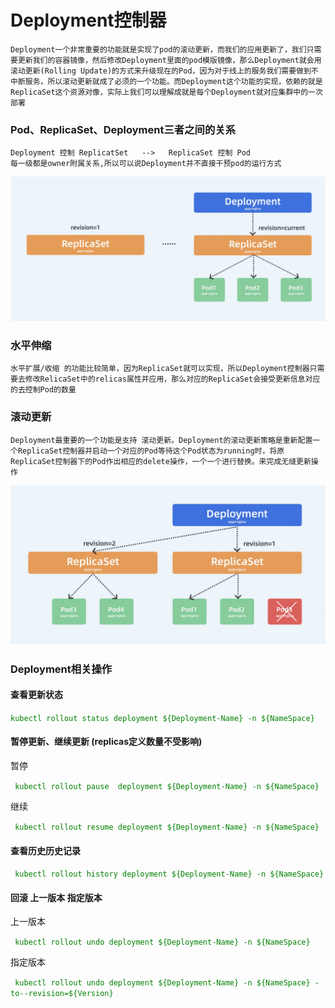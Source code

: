 # Deployment控制器

```
Deployment一个非常重要的功能就是实现了pod的滚动更新，而我们的应用更新了，我们只需要更新我们的容器镜像，然后修改Deployment里面的pod模版镜像，那么Deployment就会用滚动更新(Rolling Update)的方式来升级现在的Pod，因为对于线上的服务我们需要做到不中断服务，所以滚动更新就成了必须的一个功能。而Deployment这个功能的实现，依赖的就是ReplicaSet这个资源对像，实际上我们可以理解成就是每个Deployment就对应集群中的一次部署
```



### Pod、ReplicaSet、Deployment三者之间的关系

```
Deployment 控制 ReplicatSet   -->   ReplicaSet 控制 Pod
每一级都是owner附属关系,所以可以说Deployment并不直接干预pod的运行方式
```

<img src="../img/deployment-1.jpg" alt="deployment-1" style="zoom:60%;" />



### 水平伸缩

```
水平扩展/收缩 的功能比较简单，因为ReplicaSet就可以实现，所以Deployment控制器只需要去修改RelicaSet中的relicas属性并应用，那么对应的ReplicaSet会接受更新信息对应的去控制Pod的数量
```



### 滚动更新

```
Deployment最重要的一个功能是支持 滚动更新。Deployment的滚动更新策略是重新配置一个ReplicaSet控制器并启动一个对应的Pod等待这个Pod状态为running时，将原ReplicaSet控制器下的Pod作出相应的delete操作，一个一个进行替换。来完成无缝更新操作
```

<img src='../img/deployment-rollingup.jpg'/>



### Deployment相关操作

#### 查看更新状态

<font color=green>`kubectl rollout status deployment ${Deployment-Name} -n ${NameSpace}`</font>



#### 暂停更新、继续更新 (replicas定义数量不受影响)

暂停

<font color=green>` kubectl rollout pause  deployment ${Deployment-Name} -n ${NameSpace}` </font>

继续

<font color=green>` kubectl rollout resume deployment ${Deployment-Name} -n ${NameSpace}` </font>



#### 查看历史历史记录

<font color=green>` kubectl rollout history deployment ${Deployment-Name} -n ${NameSpace}` </font>



#### 回滚 上一版本 指定版本

上一版本

<font color=green>` kubectl rollout undo deployment ${Deployment-Name} -n ${NameSpace}` </font>

指定版本

<font color=green>` kubectl rollout undo deployment ${Deployment-Name} -n ${NameSpace} -to--revision=${Version} ` </font>











































































